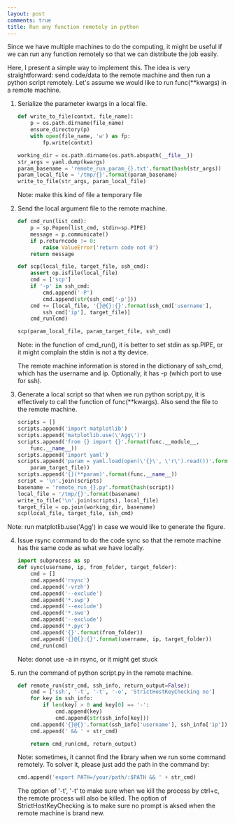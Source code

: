 ```yaml
---
layout: post
comments: true
title: Run any function remotely in python
---
```


Since we have multiple machines to do the computing, it might be useful if we
can run any function remotely so that we can distribute the job easily. 

Here, I present a simple way to implement this. The idea is very
straightforward: send code/data to the remote machine and then run a python script remotely. 
Let's assume we would like to
run func(**kwargs) in a remote machine.

1. Serialize the parameter kwargs in a local file.

    ```python 
    def write_to_file(contxt, file_name):
        p = os.path.dirname(file_name)
        ensure_directory(p)
        with open(file_name, 'w') as fp:
            fp.write(contxt)
    
    working_dir = os.path.dirname(os.path.abspath(__file__))
    str_args = yaml.dump(kwargs)
    param_basename = 'remote_run_param_{}.txt'.format(hash(str_args))
    param_local_file = '/tmp/{}'.format(param_basename)
    write_to_file(str_args, param_local_file)
    ```
    
    Note: make this kind of file a temporary file

2. Send the local argument file to the remote machine. 

    ```python
    def cmd_run(list_cmd):
        p = sp.Popen(list_cmd, stdin=sp.PIPE)
        message = p.communicate()
        if p.returncode != 0:
            raise ValueError('return code not 0')
        return message
    
    def scp(local_file, target_file, ssh_cmd):
        assert op.isfile(local_file)
        cmd = ['scp']
        if '-p' in ssh_cmd:
            cmd.append('-P')
            cmd.append(str(ssh_cmd['-p']))
        cmd += [local_file, '{}@{}:{}'.format(ssh_cmd['username'],
            ssh_cmd['ip'], target_file)]
        cmd_run(cmd)
    
    scp(param_local_file, param_target_file, ssh_cmd) 
    ```
    
    Note: in the function of cmd_run(), it is better to set stdin as sp.PIPE, or it
    might complain the stdin is not a tty device. 
    
    The remote machine information is stored in the dictionary of ssh_cmd, which
    has the username and ip. Optionally, it has -p (which port to use for ssh).

3. Generate a local script so that when we run python script.py, it is
   effectively to call the function of func(**kwargs). Also send the file to
   the remote machine.

    ```python
    scripts = []
    scripts.append('import matplotlib')
    scripts.append('matplotlib.use(\'Agg\')')
    scripts.append('from {} import {}'.format(func.__module__,
        func.__name__))
    scripts.append('import yaml')
    scripts.append('param = yaml.load(open(\'{}\', \'r\').read())'.format(
        param_target_file))
    scripts.append('{}(**param)'.format(func.__name__))
    script = '\n'.join(scripts)
    basename = 'remote_run_{}.py'.format(hash(script))
    local_file = '/tmp/{}'.format(basename)
    write_to_file('\n'.join(scripts), local_file)
    target_file = op.join(working_dir, basename)
    scp(local_file, target_file, ssh_cmd)
    ```

Note: run matplotlib.use('Agg') in case we would like to generate the figure. 

4. Issue rsync command to do the code sync so that the remote machine has the same code as
what we have locally. 

    ```python
    import subprocess as sp
    def sync(username, ip, from_folder, target_folder):
        cmd = []
        cmd.append('rsync')
        cmd.append('-vrzh')
        cmd.append('--exclude')
        cmd.append('*.swp')
        cmd.append('--exclude')
        cmd.append('*.swo')
        cmd.append('--exclude')
        cmd.append('*.pyc')
        cmd.append('{}'.format(from_folder))
        cmd.append('{}@{}:{}'.format(username, ip, target_folder))
        cmd_run(cmd)
    ```
    
    Note: donot use -a in rsync, or it might get stuck

5. run the command of python script.py in the remote machine.

    ```python
    def remote_run(str_cmd, ssh_info, return_output=False):
        cmd = ['ssh', '-t', '-t', '-o', 'StrictHostKeyChecking no']
        for key in ssh_info:
            if len(key) > 0 and key[0] == '-':
                cmd.append(key)
                cmd.append(str(ssh_info[key]))
        cmd.append('{}@{}'.format(ssh_info['username'], ssh_info['ip']))
        cmd.append(' && ' + str_cmd)
    
        return cmd_run(cmd, return_output)
    ```
    Note: sometimes, it cannot find the library when we run some command remotely.
    To solver it, please just add the path in the command by: 
    ```python
    cmd.append('export PATH=/your/path/:$PATH && ' + str_cmd)
    ```
    
    The option of '-t', '-t' to make sure when we kill the process by ctrl+c, the
    remote process will also be killed. The option of StrictHostKeyChecking is to
    make sure no prompt is aksed when the remote machine is brand new.




